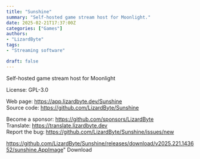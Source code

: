 ```yaml
---
title: "Sunshine"
summary: "Self-hosted game stream host for Moonlight."
date: 2025-02-21T17:37:00Z
categories: ["Games"]
authors:
- "LizardByte"
tags: 
- "Streaming software"

draft: false
---
```


Self-hosted game stream host for Moonlight

License: GPL-3.0

Web page: <https://app.lizardbyte.dev/Sunshine>  
Source code: <https://github.com/LizardByte/Sunshine>

Become a sponsor: <https://github.com/sponsors/LizardByte>  
Translate: <https://translate.lizardbyte.dev>  
Report the bug: <https://github.com/LizardByte/Sunshine/issues/new>  

https://github.com/LizardByte/Sunshine/releases/download/v2025.221.143652/sunshine.AppImage" 
Download
